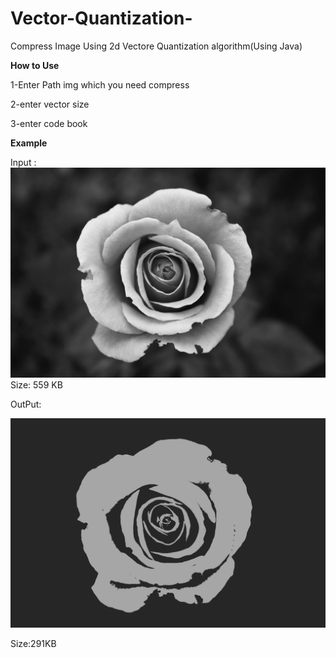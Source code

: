 # Vector-Quantization-
Compress Image Using 2d Vectore Quantization algorithm(Using Java)

**How to Use**

  1-Enter Path img which you need compress 
  
  2-enter vector size
  
  3-enter code book

**Example**

Input :
![](1.jpg)
Size: 559 KB

OutPut:

![](Compressed.jpg)

Size:291KB

